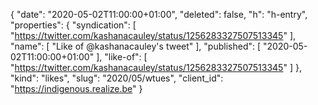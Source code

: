 {
  "date": "2020-05-02T11:00:00+01:00",
  "deleted": false,
  "h": "h-entry",
  "properties": {
    "syndication": [
      "https://twitter.com/kashanacauley/status/1256283327507513345"
    ],
    "name": [
      "Like of @kashanacauley's tweet"
    ],
    "published": [
      "2020-05-02T11:00:00+01:00"
    ],
    "like-of": [
      "https://twitter.com/kashanacauley/status/1256283327507513345"
    ]
  },
  "kind": "likes",
  "slug": "2020/05/wtues",
  "client_id": "https://indigenous.realize.be"
}
